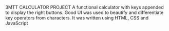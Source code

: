 3MTT CALCULATOR PROJECT
A functional calculator with keys appended to display the right buttons.
Good UI was used to beautify and differentiate key operators from characters.
It was written using HTML, CSS and JavaScript
